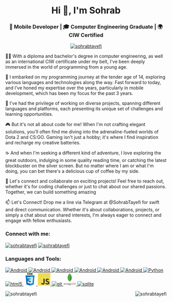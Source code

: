 <h1 align="center">Hi 👋, I'm Sohrab</h1>
<h3 align="center">
 📱 Mobile Developer | 🎓 Computer Engineering Graduate | 🌍 CIW Certified
</h3>

<p align="center">
  <a href="https://github.com/ryo-ma/github-profile-trophy"
    ><img
      src="https://github-profile-trophy.vercel.app/?username=sohrabtayefi"
      alt="sohrabtayefi"
  /></a>
</p>

👨‍💻 With a diploma and bachelor's degree in computer engineering, as well as an international CIW certificate under my belt, I've been deeply immersed in the world of programming from a young age.

🚀 I embarked on my programming journey at the tender age of 14, exploring various languages and technologies along the way. Fast forward to today, and I've honed my expertise over the years, particularly in mobile development, which has been my focus for the past 3 years.

💼 I've had the privilege of working on diverse projects, spanning different languages and platforms, each presenting its unique set of challenges and learning opportunities.

🎮 But it's not all about code for me! When I'm not crafting elegant solutions, you'll often find me diving into the adrenaline-fueled worlds of Dota 2 and CS:GO. Gaming isn't just a hobby; it's where I find inspiration and recharge my creative batteries.

☕ And when I'm seeking a different kind of adventure, I love exploring the great outdoors, indulging in some quality reading time, or catching the latest blockbuster on the silver screen. But no matter where I am or what I'm doing, you can bet there's a delicious cup of coffee by my side. 

🌟 Let's connect and collaborate on exciting projects! Feel free to reach out, whether it's for coding challenges or just to chat about our shared passions. Together, we can build something amazing

📫 Let's Connect! Drop me a line via Telegram at @SohrabTayefi for swift and direct communication. Whether it's about collaborations, projects, or simply a chat about our shared interests, I'm always eager to connect and engage with fellow enthusiasts.

<h3 align="left">Connect with me:</h3>
<p align="left">
  <a href="https://linkedin.com/in/sohrabtayefi" target="blank"
    ><img
      align="center"
      src="https://raw.githubusercontent.com/rahuldkjain/github-profile-readme-generator/master/src/images/icons/Social/linked-in-alt.svg"
      alt="sohrabtayefi"
      height="30"
      width="40"
  /></a>
  <a href="https://instagram.com/sohrabtayefi" target="blank"
    ><img
      align="center"
      src="https://raw.githubusercontent.com/rahuldkjain/github-profile-readme-generator/master/src/images/icons/Social/instagram.svg"
      alt="sohrabtayefi"
      height="30"
      width="40"
  /></a>
</p>

<h3 align="left">Languages and Tools:</h3>
<p align="left" class="tools">
  <a href="https://developer.android.com/" target="_blank" rel="noreferrer">
    <img
      src="https://raw.githubusercontent.com/rahuldkjain/github-profile-readme-generator/master/src/images/icons/MobileAppDevelopment/android.svg"
      alt="Android"
      width="40"
      height="40"
    />
  </a>
  <a href="https://kotlinlang.org/" target="_blank" rel="noreferrer">
    <img
      src="https://raw.githubusercontent.com/rahuldkjain/github-profile-readme-generator/master/src/images/icons/MobileAppDevelopment/kotlin.svg"
      alt="Android"
      width="40"
      height="40"
    />
  </a>
  <a href="https://docs.oracle.com/en/java/" target="_blank" rel="noreferrer">
    <img
      src="https://raw.githubusercontent.com/rahuldkjain/github-profile-readme-generator/master/src/images/icons/ProgrammingLanguages/java.svg"
      alt="Android"
      width="40"
      height="40"
    />
  </a>
   <a href="https://docs.flutter.dev/" target="_blank" rel="noreferrer">
    <img
      src="https://raw.githubusercontent.com/rahuldkjain/github-profile-readme-generator/master/src/images/icons/MobileAppDevelopment/flutter.svg"
      alt="Android"
      width="40"
      height="40"
    />
  </a>
   <a href="https://dart.dev/" target="_blank" rel="noreferrer">
    <img
      src="https://raw.githubusercontent.com/rahuldkjain/github-profile-readme-generator/master/src/images/icons/MobileAppDevelopment/dart.svg"
      alt="Android"
      width="40"
      height="40"
    />
  </a>
  <a href="https://www.swift.org/" target="_blank" rel="noreferrer">
    <img
      src="https://raw.githubusercontent.com/rahuldkjain/github-profile-readme-generator/master/src/images/icons/ProgrammingLanguages/swift.svg"
      alt="Android"
      width="40"
      height="40"
    />
  </a>
  <a href="https://docs.python.org/" target="_blank" rel="noreferrer">
    <img
      src="https://raw.githubusercontent.com/rahuldkjain/github-profile-readme-generator/master/src/images/icons/ProgrammingLanguages/python.svg"
      alt="Python"
      width="40"
      height="40"
    />
  </a>
  <a href="https://www.w3.org/html/" target="_blank" rel="noreferrer">
    <img
      src="https://www.vectorlogo.zone/logos/w3_html5/w3_html5-icon.svg"
      alt="html5"
      width="40"
      height="40"
    />
  </a>
   <a href="https://www.w3schools.com/css/" target="_blank" rel="noreferrer">
    <img
      src="https://raw.githubusercontent.com/devicons/devicon/master/icons/css3/css3-original-wordmark.svg"
      alt="css3"
      width="40"
      height="40"
    />
  </a>
  <a
    href="https://developer.mozilla.org/en-US/docs/Web/JavaScript"
    target="_blank"
    rel="noreferrer"
  >
    <img
      src="https://raw.githubusercontent.com/devicons/devicon/master/icons/javascript/javascript-original.svg"
      alt="javascript"
      width="40"
      height="40"
    />
  </a>

  <a href="https://git-scm.com/" target="_blank" rel="noreferrer">
    <img
      src="https://www.vectorlogo.zone/logos/git-scm/git-scm-icon.svg"
      alt="git"
      width="40"
      height="40"
    />
  </a>
 
  <a href="https://www.mongodb.com/" target="_blank" rel="noreferrer">
    <img
      src="https://raw.githubusercontent.com/devicons/devicon/master/icons/mongodb/mongodb-original-wordmark.svg"
      alt="mongodb"
      width="40"
      height="40"
    />
  </a>
   <a href="https://www.sqlite.org/" target="_blank" rel="noreferrer">
    <img
      src="https://raw.githubusercontent.com/rahuldkjain/github-profile-readme-generator/master/src/images/icons/Database/sqlite.svg"
      alt="sqlite"
      width="40"
      height="40"
    />
  </a>
</p>

<p>
  <img
    align="right"
    src="https://github-readme-stats.vercel.app/api?username=sohrabtayefi&show_icons=true&locale=en"
    alt="sohrabtayefi"
  />

  
  <img
    align="left"
    src="https://github-readme-streak-stats.herokuapp.com/?user=sohrabtayefi"
    alt="sohrabtayefi"
  />
  
</p>




